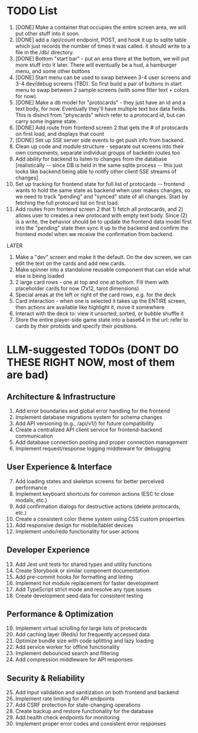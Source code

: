 # TODO List

1. [DONE] Make a container that occupies the entire screen area, we will put other stuff into it soon.
2. [DONE] add a /api/count endpoint, POST, and hook it up to sqlite table which just records the number of times it was called. it should write to a file in the /db/ directory.
3. [DONE] Bottom "start bar" - put an area there at the bottom, we will put more stuff into it later. There will eventually be a hud, a hamburger menu, and some other buttons
4. [DONE] Start menu can be used to swap between 3-4 user screens and 3-4 dev/debug screens (TBD). So first build a pair of buttons in start menu to swap between 2 sample screens (with some filler text + colors for now).
5. [DONE] Make a db model for "protocards" - they just have an id and a text body, for now. Eventually they'll have multiple text box data fields. This is disinct from "physcards" which refer to a protocard id, but can carry some ingame state.
6. [DONE] Add route from frontend screen 2 that gets the # of protocards on first load, and displays that count
7. [DONE] Set up SSE server side events to get push info from backend.
8. Clean up code and module structure - separate out screens into their own components, separate individual groups of backedn routes too
9. Add ability for backend to listen to changes from the database [realistically -- since DB is held in the same sqlite process -- this just looks like backend being able to notify other client SSE streams of changes]
10. Set up tracking for frontend state for full list of protocards -- frontend wants to hold the same state as backend when user makes changes, so we need to track "pending" and "synced" state of all changes. Start by fetching the full protocard list on first load.
11. Add routes from frontend screen 2 that 1) fetch all protocards, and 2) allows user to creates a new protocard with empty text body. Since (2) is a write, the behavior should be to update the frontend data model first into the "pending" state then sync it up to the backend and confirm the frontend model when we receive the confirmation from backend.


LATER 
1. Make a "dev" screen and make it the default. On the dev screen, we can edit the text on the cards and add new cards.
2. Make spinner into a standalone reusable component that can elide what else is being loaded
3. 2 large card rows - one at top and one at bottom. Fill them with placeholder cards for now (7x12, tarot dimensions)
4. Special areas at the left or right of the card rows, e.g. for the deck
5. Card interaction - when one is selected it takes up the ENTIRE screen, then actions are available like highlight it, move it somewhere
6. Interact with the deck to: view it unsorted, sorted, or bubble shuffle it
7. Store the entire player-side game state into a base64 in the url: refer to cards by their protoids and specify their positions.

# LLM-suggested TODOs (DONT DO THESE RIGHT NOW, most of them are bad)

## Architecture & Infrastructure
1. Add error boundaries and global error handling for the frontend
2. Implement database migrations system for schema changes
3. Add API versioning (e.g., /api/v1/) for future compatibility
4. Create a centralized API client service for frontend-backend communication
5. Add database connection pooling and proper connection management
6. Implement request/response logging middleware for debugging

## User Experience & Interface
7. Add loading states and skeleton screens for better perceived performance
8. Implement keyboard shortcuts for common actions (ESC to close modals, etc.)
9. Add confirmation dialogs for destructive actions (delete protocards, etc.)
10. Create a consistent color theme system using CSS custom properties
11. Add responsive design for mobile/tablet devices
12. Implement undo/redo functionality for user actions

## Developer Experience
13. Add Jest unit tests for shared types and utility functions
14. Create Storybook or similar component documentation
15. Add pre-commit hooks for formatting and linting
16. Implement hot module replacement for faster development
17. Add TypeScript strict mode and resolve any type issues
18. Create development seed data for consistent testing

## Performance & Optimization
19. Implement virtual scrolling for large lists of protocards
20. Add caching layer (Redis) for frequently accessed data
21. Optimize bundle size with code splitting and lazy loading
22. Add service worker for offline functionality
23. Implement debounced search and filtering
24. Add compression middleware for API responses

## Security & Reliability
25. Add input validation and sanitization on both frontend and backend
26. Implement rate limiting for API endpoints
27. Add CSRF protection for state-changing operations
28. Create backup and restore functionality for the database
29. Add health check endpoints for monitoring
30. Implement proper error codes and consistent error responses

